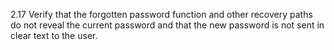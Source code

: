 2.17 Verify that the forgotten password function and other recovery paths do not reveal the current password and that the new password is not sent in clear text to the user.